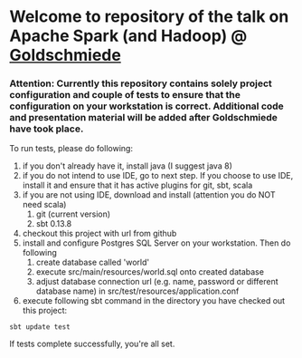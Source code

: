 # Welcome to repository of the talk on Apache Spark (and Hadoop) @ [Goldschmiede](http://www.anderscore.com/partner/goldschmiede/)

### Attention: Currently this repository contains solely project configuration and couple of tests to ensure that the configuration on your workstation is correct. Additional code and presentation material will be added after Goldschmiede have took place.


To run tests, please do following:

1. if you don't already have it, install java (I suggest java 8)
2. if you do not intend to use IDE, go to next step. If you choose to use IDE, install it and ensure that it has active plugins for git, sbt, scala
3. if you are not using IDE, download and install (attention you do NOT need scala)
    1. git (current version)
    2. sbt 0.13.8
3. checkout this project with url from github
4. install and configure Postgres SQL Server on your workstation. Then do following
    1. create database called 'world'
    2. execute src/main/resources/world.sql onto created database
    3. adjust database connection url (e.g. name, password or different database name) in src/test/resources/application.conf
5. execute following sbt command in the directory you have checked out this project:
```
sbt update test
```

If tests complete successfully, you're all set.